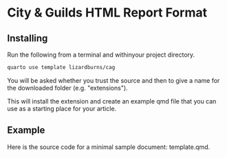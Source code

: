 # City & Guilds HTML Report Format

## Installing

Run the following from a terminal and withinyour project directory.

``` bash
quarto use template lizardburns/cag
```

You will be asked whether you trust the source and then to give a name for the downloaded folder (e.g. "extensions").

This will install the extension and create an example qmd file that you can use as a starting place for your article.

## Example

Here is the source code for a minimal sample document: template.qmd.
